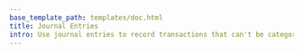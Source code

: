 ```yaml
---
base_template_path: templates/doc.html
title: Journal Entries
intro: Use journal entries to record transactions that can't be categorized as a sale or purchase.
---
```


